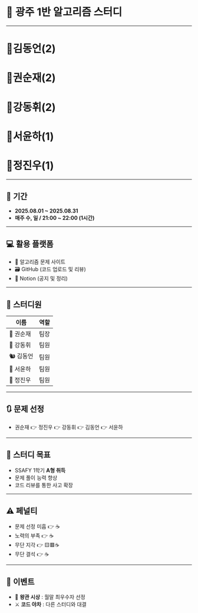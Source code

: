 # 👑 광주 1반 알고리즘 스터디

---

# 👑김동언(2)

# 👑권순재(2)

# 👑강동휘(2)

# 👑서윤하(1)

# 👑정진우(1)

---

## 📅 기간

- **2025.08.01 ~ 2025.08.31**
- **매주 수, 일 / 21:00 ~ 22:00 (1시간)**

---

## 💻 활용 플랫폼

- 🔗 알고리즘 문제 사이트
- 🗃️ GitHub (코드 업로드 및 리뷰)
- 📒 Notion (공지 및 정리)

---

## 👥 스터디원

| 이름      | 역할 |
| --------- | ---- |
| 🐥 권순재 | 팀장 |
| 🐰 강동휘 | 팀원 |
| 🐿️ 김동언 | 팀원 |
| 🦊 서윤하 | 팀원 |
| 🐳 정진우 | 팀원 |

---

## 🔃 문제 선정

- 권순재 👉 정진우 👉 강동휘 👉 김동언 👉 서윤하

---

## 🎯 스터디 목표

- SSAFY 1학기 **A형 취득**
- 문제 풀이 능력 향상
- 코드 리뷰를 통한 사고 확장

---

## ⚠️ 페널티

- 문제 선정 미흡 👉 ☕
- 노력의 부족 👉 ☕
- 무단 지각 👉 🟨🟥☕
- 무단 결석 👉 ☕

---

## 🎁 이벤트

- 👑 **왕관 시상** : 월말 최우수자 선정
- ⚔️ **코드 야차** : 다른 스터디와 대결
